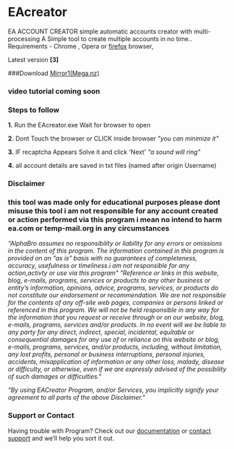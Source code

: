 # EAcreator


EA ACCOUNT CREATOR simple automatic accounts creator with multi-processing
A Simple tool to create multiple accounts in no time..
Requirements - Chrome , Opera or [firefox](https://www.mozilla.org/en-US/firefox/new/) browser,

Latest version **[3]**

###Download [Mirror1(Mega.nz)](https://mega.nz/#!7FQHyYwZ!So8xAJVQwzsNWWUddMJhIRqJAJzIBHlpTc_lWB92tTA)

### video tutorial coming soon

### Steps to follow

**1.** Run the EAcreator.exe Wait for browser to open

**2.** Dont Touch the browser or CLICK inside browser    _"you can minimize it"_

**3.** IF recaptcha Appears Solve it and click 'Next'    _"a sound will ring"_

**4.** all account details are saved in txt files (named after origin Username)

### Disclaimer
### this tool was made only for educational purposes please dont misuse this tool i am not responsible for any account created or action performed via this program i mean no intend to harm ea.com or temp-mail.org in any circumstances 

_“AlphaBro assumes no responsibility or liability for any errors or omissions in the content of this program. The information contained in this program is provided on an “as is” basis with no guarantees of completeness, accuracy, usefulness or timeliness.i am not responsible for any action,activty or use via this program”_
_"Reference or links in this website, blog, e-mails, programs, services or products to any other business or entity’s information, opinions, advice, programs, services, or products do not constitute our endorsement or recommendation.  We are not responsible for the contents of any off-site web pages, companies or persons linked or referenced in this program.
 We will not be held responsible in any way for the information that you request or receive through or on our website, blog, e-mails, programs, services and/or products.  In no event will we be liable to any party for any direct, indirect, special, incidental, equitable or consequential damages for any use of or reliance on this website or blog, e-mails, programs, services, and/or products, including, without limitation, any lost profits, personal or business interruptions, personal injuries, accidents, misapplication of information or any other loss, malady, disease or difficulty, or otherwise, even if we are expressly advised of the possibility of such damages or difficulties."_

_"By using EACreator Program, and/or Services, you implicitly signify your agreement to all parts of the above Disclaimer."_

### Support or Contact

Having trouble with Program? Check out our [documentation](https://help.github.com/categories/github-pages-basics/) or [contact support](https://github.com/contact) and we’ll help you sort it out.
